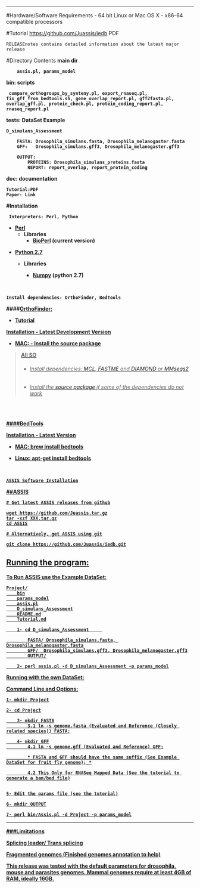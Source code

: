 <!-- /TOC -->

-----
#Hardware/Software Requirements
	- 64 bit Linux or Mac OS X
	- x86-64 compatible processors

#Tutorial
 	https://github.com/Juassis/iedb PDF

	RELEASEnotes contains detailed information about the latest major release

#Directory Contents
<b> main dir <b>

		assis.pl, params_model

<b>bin:  scripts<b>

	 compare_orthogroups_by_synteny.pl, export_rnaseq.pl, fix_gff_from_bedtools.sh, gene_overlap_report.pl, gff2fasta.pl, overlap_gff.pl, protein_check.pl, protein_coding_report.pl, rnaseq_report.pl

<b>tests: DataSet Example<b>

	D_simulans_Assessment

		FASTA: Drosophila_simulans.fasta, Drosophila_melanogaster.fasta
		GFF:   Drosophila_simulans.gff3, Drosophila_melanogaster.gff3

		OUTPUT:
			PROTEINS: Drosophila_simulans_proteins.fasta
			REPORT: report_overlap, report_protein_coding

<b>doc: documentation<b>

	Tutorial:PDF
	Paper: Link


#Installation

	 Interpreters: Perl, Python

 - [Perl](https://www.perl.org/get.html)
    * Libraries
         * [BioPerl](https://metacpan.org/pod/BioPerl) (current version)


* [Python 2.7](https://www.python.org/downloads/)
	 * Libraries

		* [Numpy](http://www.numpy.org) (python 2.7)


<span style="padding-left:20px"></span>

	Install dependencies: OrthoFinder, BedTools


####[OrthoFinder:](https://github.com/davidemms/OrthoFinder)
-  <u>[Tutorial](https://github.com/davidemms/OrthoFinder)<u>


<b>Installation <b>
		-  [Latest Development Version](https://github.com/davidemms/OrthoFinder/releases/download/v2.2.7/OrthoFinder-2.2.7.tar.gz)

* MAC:
		 -  [Install the source package](https://github.com/davidemms/OrthoFinder/releases/download/v2.2.7/OrthoFinder-2.2.7_source.tar.gz)  


> All SO
>- ######  Install dependencies: [MCL](http://micans.org/mcl/), [FASTME](http://www.atgc-montpellier.fr/fastme/binaries.php) and [DIAMOND](https://github.com/bbuchfink/diamond/releases) or [MMseqs2](https://github.com/soedinglab/MMseqs2/releases/tag/7-4e23d)
>- ###### Install the [source package](https://github.com/davidemms/OrthoFinder/archive/v2.2.7.tar.gz) if some of the dependencies do not work  

<span style="padding-left:20px"></span>

####[BedTools](http://bedtools.readthedocs.io/en/latest/)

<b>Installation<b>
		- [Latest Version](https://bedtools.readthedocs.io/en/latest/)

* MAC:
[brew](https://brew.sh) install bedtools

- Linux:
apt-get install bedtools

<span style="padding-left:20px"></span>


	ASSIS Software Installation


##[ASSIS](https://github.com/Juassis/iedb)

	# Get latest ASSIS releases from github

	wget https://github.com/Juassis.tar.gz
	tar -xzf XXX.tar.gz
	cd ASSIS

	# Alternatively, get ASSIS using git

	git clone https://github.com/Juassis/iedb.git



## Running the program:
To Run ASSIS use the Example DataSet:

	Project/
		bin
		params_model
		assis.pl
		D_simulans_Assessment
		README.md
		Tutorial.md

		1- cd D_simulans_Assessment		

			FASTA/ Drosophila_simulans.fasta, Drosophila_melanogaster.fasta
			GFF/  Drosophila_simulans.gff3, Drosophila_melanogaster.gff3
			OUTPUT/

		2- perl assis.pl -d D_simulans_Assessment -p params_model



<b>Running with the own DataSet:<b>

Command Line and Options:

	1- mkdir Project

	2- cd Project

		3- mkdir FASTA
			3.1 ln -s genome.fasta (Evaluated and Reference (Closely related species)) FASTA;

		4- mkdir GFF
			4.1 ln -s genome.gff (Evaluated and Reference) GFF;

			* FASTA and GFF should have the same suffix (See Example DataSet for fruit fly genome); *

		 	4.2 This Only for RNASeq Mapped Data (See the tutorial to generate a bam/bed file)


	5- Edit the params file (see the tutorial)

	6- mkdir OUTPUT

	7- perl bin/Assis.pl -d Project -p params_model


---
###Limitations

Splicing leader/ Trans splicing

Fragmented genomes (Finished genomes annotation to help)

This release was tested with the default parameters for drosophila, mouse and parasites genomes. Mammal genomes require at least 4GB of RAM, ideally 16GB.


<!-- Este é um comentário -->
<!--<p>Este <br> é um pará<br>grafo com quebras de linha</p>-->
